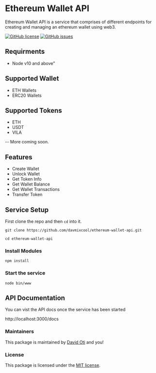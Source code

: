 # Ethereum Wallet API

Ethereum Wallet API is a service that comprises of different endpoints for creating and managing an ethereum wallet using web3. 


[![GitHub license](https://img.shields.io/github/license/davmixcool/ethereum-wallet-api.svg)](https://github.com/davmixcool/ethereum-wallet-api/blob/master/LICENSE)  [![GitHub issues](https://img.shields.io/github/issues/davmixcool/ethereum-wallet-api.svg)](https://github.com/davmixcool/ethereum-wallet-api/issues) 

## Requirments

* Node v10 and above"

## Supported Wallet

* ETH Wallets
* ERC20 Wallets

## Supported Tokens

* ETH
* USDT
* VILA

-- More coming soon.


## Features

* Create Wallet
* Unlock Wallet
* Get Token Info
* Get Wallet Balance
* Get Wallet Transactions
* Transfer Token


## Service Setup

First clone the repo and then `cd` into it.

`git clone https://github.com/davmixcool/ethereum-wallet-api.git`

`cd ethereum-wallet-api`

### Install Modules

`npm install`


### Start the service

`node bin/www`


## API Documentation

You can vist the API docs once the service has been started

http://localhost:3000/docs


### Maintainers

This package is maintained by [David Oti](http://github.com/davmixcool) and you!


### License

This package is licensed under the [MIT license](https://github.com/davmixcool/ethereum-wallet-api/blob/master/LICENSE).
